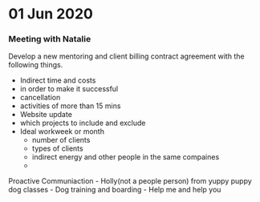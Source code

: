
# 01 Jun 2020
### Meeting with Natalie
Develop a new mentoring and client billing contract agreement with the following things.
- Indirect time and costs
- in order to make it successful
- cancellation
- activities of more than 15 mins
- Website update
- which projects to include and exclude
- Ideal workweek or month
	- number of clients
	- types of clients
	- indirect energy and other people in the same compaines
	- 
Proactive Communiaction
	- Holly(not a people person) from yuppy puppy dog classes
	- Dog training and boarding
	- Help me and help you
<!--stackedit_data:
eyJoaXN0b3J5IjpbLTM4NzExODAxNF19
-->